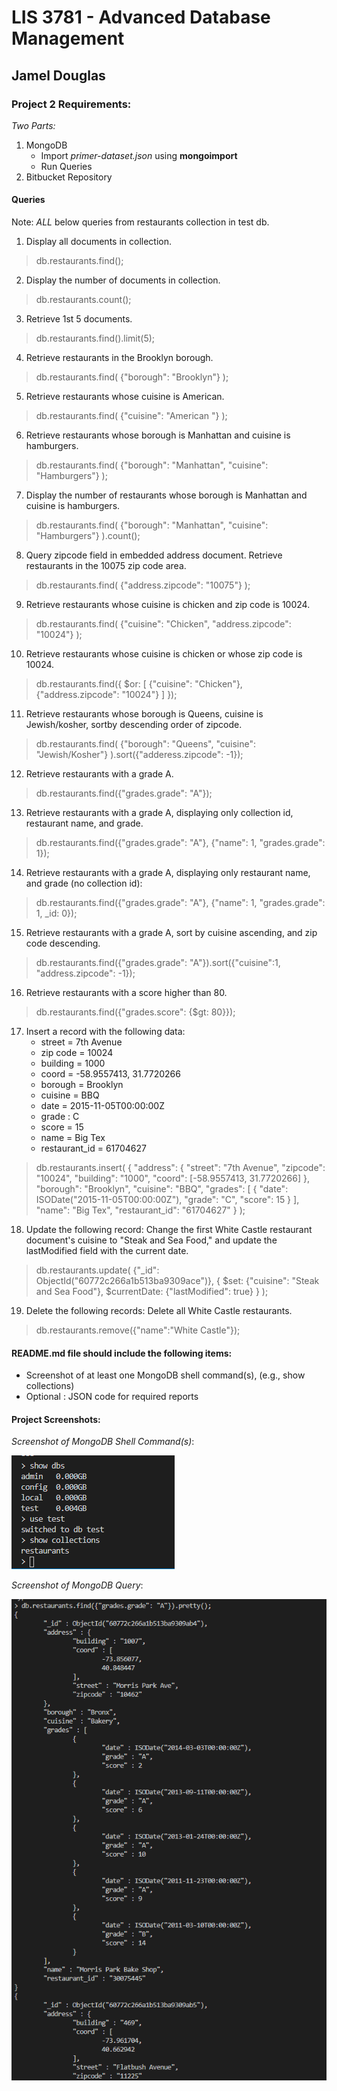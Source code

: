 # LIS 3781 - Advanced Database Management

## Jamel Douglas

### Project 2 Requirements:

*Two Parts:*

1. MongoDB
    - Import *primer-dataset.json* using **mongoimport**
    - Run Queries
2. Bitbucket Repository 

#### Queries
Note: *ALL* below queries from restaurants collection in test db.
1. Display all documents in collection.
> db.restaurants.find();
2. Display the number of documents in collection.
> db.restaurants.count();
3. Retrieve 1st 5 documents.
> db.restaurants.find().limit(5);
4. Retrieve restaurants in the Brooklyn borough.
> db.restaurants.find( {"borough": "Brooklyn"} );
5. Retrieve restaurants whose cuisine is American.
> db.restaurants.find( {"cuisine": "American "} );
6. Retrieve restaurants whose borough is Manhattan and cuisine is hamburgers.
> db.restaurants.find( {"borough": "Manhattan", "cuisine": "Hamburgers"} );
7. Display the number of restaurants whose borough is Manhattan and cuisine is hamburgers.
> db.restaurants.find( {"borough": "Manhattan", "cuisine": "Hamburgers"} ).count();
8. Query zipcode field in embedded address document. Retrieve restaurants in the 10075 zip code area.
> db.restaurants.find( {"address.zipcode": "10075"} ); 
9. Retrieve restaurants whose cuisine is chicken and zip code is 10024.
> db.restaurants.find( {"cuisine": "Chicken", "address.zipcode": "10024"} );
10. Retrieve restaurants whose cuisine is chicken or whose zip code is 10024.
> db.restaurants.find({ $or: [ {"cuisine": "Chicken"}, {"address.zipcode": "10024"} ] }); 
11. Retrieve restaurants whose borough is Queens, cuisine is Jewish/kosher, sortby descending order of zipcode.
> db.restaurants.find( {"borough": "Queens", "cuisine": "Jewish/Kosher"} ).sort({"adderess.zipcode": -1});
12. Retrieve restaurants with a grade A.
> db.restaurants.find({"grades.grade": "A"});
13. Retrieve restaurants with a grade A, displaying only collection id, restaurant name, and grade.
> db.restaurants.find({"grades.grade": "A"}, {"name": 1, "grades.grade": 1});
14. Retrieve restaurants with a grade A, displaying only restaurant name, and grade (no collection id):
> db.restaurants.find({"grades.grade": "A"}, {"name": 1, "grades.grade": 1, _id: 0});
15. Retrieve restaurants with a grade A, sort by cuisine ascending, and zip code descending.
> db.restaurants.find({"grades.grade": "A"}).sort({"cuisine":1, "address.zipcode": -1});
16. Retrieve restaurants with a score higher than 80.
> db.restaurants.find({"grades.score": {$gt: 80}});
17. Insert a record with the following data:
    - street = 7th Avenue
    - zip code = 10024
    - building = 1000
    - coord = -58.9557413, 31.7720266
    - borough = Brooklyn
    - cuisine = BBQ
    - date = 2015-11-05T00:00:00Z
    - grade : C
    - score = 15
    - name = Big Tex
    - restaurant_id = 61704627
> db.restaurants.insert(
>    {
>        "address": {
>            "street": "7th Avenue",
>            "zipcode": "10024",
>            "building": "1000",
>            "coord": [-58.9557413, 31.7720266]
>        },
>        "borough": "Brooklyn",
>        "cuisine": "BBQ",
>        "grades": [
>            {
>               "date": ISODate("2015-11-05T00:00:00Z"),
>                "grade": "C",
>                "score": 15
>            }
>        ],
>        "name": "Big Tex",
>        "restaurant_id": "61704627"
>    }
> );

18. Update the following record: Change the first White Castle restaurant document's cuisine to "Steak and Sea Food," and update the lastModified field with the current date.
> db.restaurants.update(
>     {"_id": ObjectId("60772c266a1b513ba9309ace")},
>     {
>         $set: {"cuisine": "Steak and Sea Food"}, $currentDate: {"lastModified": true}
>     }
> );

19. Delete the following records: Delete all White Castle restaurants.
> db.restaurants.remove({"name":"White Castle"});

#### README.md file should include the following items:

* Screenshot of at least one MongoDB shell command(s), (e.g., show collections)
* Optional : JSON code for required reports

#### Project Screenshots:

*Screenshot of MongoDB Shell Command(s)*:

![MongoDB Shell Command(s) Screenshot](img/mongo.png)

*Screenshot of MongoDB Query*:

![MongoDB Query Screenshot](img/query.png)